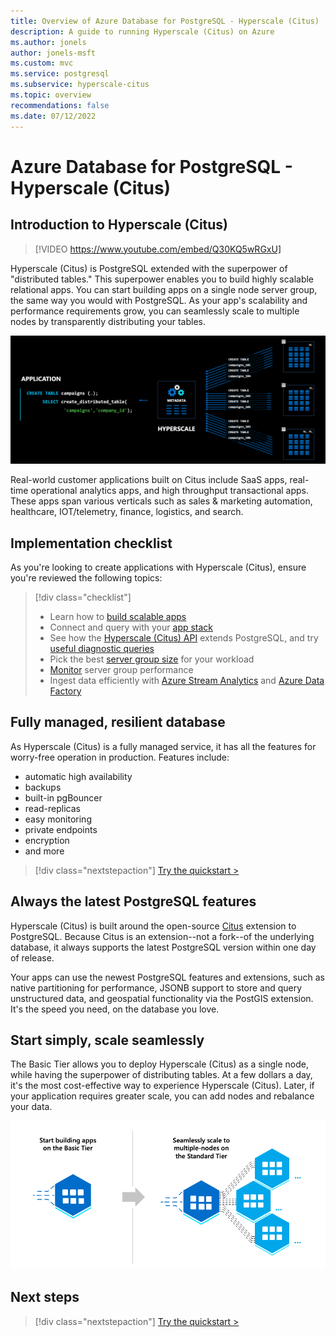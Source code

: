 ```yaml
---
title: Overview of Azure Database for PostgreSQL - Hyperscale (Citus)
description: A guide to running Hyperscale (Citus) on Azure
ms.author: jonels
author: jonels-msft
ms.custom: mvc
ms.service: postgresql
ms.subservice: hyperscale-citus
ms.topic: overview
recommendations: false
ms.date: 07/12/2022
---
```

<!-- markdownlint-disable MD033 -->
<!-- markdownlint-disable MD026 -->

# Azure Database for PostgreSQL - Hyperscale (Citus)

## Introduction to Hyperscale (Citus)

<!-- markdownlint-disable MD034 -->

> [!VIDEO https://www.youtube.com/embed/Q30KQ5wRGxU]

<!-- markdownlint-enable MD034 -->

Hyperscale (Citus) is PostgreSQL extended with the superpower of "distributed
tables." This superpower enables you to build highly scalable relational apps.
You can start building apps on a single node server group, the same way you
would with PostgreSQL. As your app's scalability and performance requirements
grow, you can seamlessly scale to multiple nodes by transparently distributing
your tables.

![distributed architecture](../media/overview-hyperscale/distributed.png)

Real-world customer applications built on Citus include SaaS apps, real-time
operational analytics apps, and high throughput transactional apps. These apps
span various verticals such as sales & marketing automation, healthcare,
IOT/telemetry, finance, logistics, and search.

## Implementation checklist

As you're looking to create applications with Hyperscale (Citus), ensure you're
reviewed the following topics:

<!-- markdownlint-disable MD032 -->

> [!div class="checklist"]
> - Learn how to [build scalable apps](howto-build-scalable-apps-overview.md)
> - Connect and query with your [app stack](howto-app-stacks-overview.md)
> - See how the [Hyperscale (Citus) API](reference-overview.md) extends
>   PostgreSQL, and try [useful diagnostic
>   queries](howto-useful-diagnostic-queries.md)
> - Pick the best [server group size](howto-scale-initial.md) for your workload
> - [Monitor](howto-monitoring.md) server group performance
> - Ingest data efficiently with [Azure Stream Analytics](howto-ingest-azure-stream-analytics.md)
>   and [Azure Data Factory](howto-ingest-azure-data-factory.md)

<!-- markdownlint-enable MD032 -->

## Fully managed, resilient database

As Hyperscale (Citus) is a fully managed service, it has all the features for
worry-free operation in production. Features include:

* automatic high availability
* backups
* built-in pgBouncer
* read-replicas
* easy monitoring
* private endpoints
* encryption
* and more

> [!div class="nextstepaction"]
> [Try the quickstart >](quickstart-create-portal.md)

## Always the latest PostgreSQL features

Hyperscale (Citus) is built around the open-source
[Citus](https://github.com/citusdata/citus) extension to PostgreSQL. Because
Citus is an extension--not a fork--of the underlying database, it always
supports the latest PostgreSQL version within one day of release.

Your apps can use the newest PostgreSQL features and extensions, such as
native partitioning for performance, JSONB support to store and query
unstructured data, and geospatial functionality via the PostGIS extension.
It's the speed you need, on the database you love.

## Start simply, scale seamlessly

The Basic Tier allows you to deploy Hyperscale (Citus) as a single node, while
having the superpower of distributing tables. At a few dollars a day, it's the
most cost-effective way to experience Hyperscale (Citus). Later, if your
application requires greater scale, you can add nodes and rebalance your data.

![graduating to standard tier](../media/overview-hyperscale/graduate.png)

## Next steps

> [!div class="nextstepaction"]
> [Try the quickstart >](quickstart-create-portal.md)
